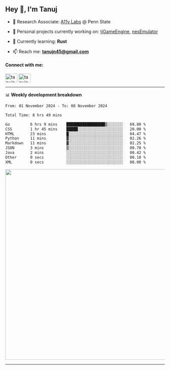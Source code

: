 <h2>Hey 👋, I'm Tanuj</h2>

- 🔬 Research Associate: [A11y Labs](https://a11y.ist.psu.edu/) @ Penn State 

- 🔭 Personal projects currently working on: [tjGameEngine](https://github.com/tanujn45/tjGameEngine), [nesEmulator](https://github.com/tanujn45/nesEmulator)

- 🌱 Currently learning: **Rust**

- 📫 Reach me: **tanujn45@gmail.com**

<h4 align="left">Connect with me:</h4>
<p align="left">
<a href="https://twitter.com/tanujn45" target="blank"><img align="center" src="https://raw.githubusercontent.com/rahuldkjain/github-profile-readme-generator/master/src/images/icons/Social/twitter.svg" alt="tanujn45" height="28" width="38" /></a>
<a href="https://linkedin.com/in/tanujn45" target="blank"><img align="center" src="https://raw.githubusercontent.com/rahuldkjain/github-profile-readme-generator/master/src/images/icons/Social/linked-in-alt.svg" alt="tanujn45" height="28" width="38" /></a>
</p>

-------

📊 **Weekly development breakdown**
<!--START_SECTION:waka-->

```txt
From: 01 November 2024 - To: 08 November 2024

Total Time: 8 hrs 49 mins

Go         6 hrs 9 mins    █████████████████▒░░░░░░░   69.80 %
CSS        1 hr 45 mins    █████░░░░░░░░░░░░░░░░░░░░   20.00 %
HTML       23 mins         █░░░░░░░░░░░░░░░░░░░░░░░░   04.47 %
Python     11 mins         ▓░░░░░░░░░░░░░░░░░░░░░░░░   02.26 %
Markdown   11 mins         ▓░░░░░░░░░░░░░░░░░░░░░░░░   02.25 %
JSON       3 mins          ▒░░░░░░░░░░░░░░░░░░░░░░░░   00.70 %
Java       2 mins          ░░░░░░░░░░░░░░░░░░░░░░░░░   00.42 %
Other      0 secs          ░░░░░░░░░░░░░░░░░░░░░░░░░   00.10 %
XML        0 secs          ░░░░░░░░░░░░░░░░░░░░░░░░░   00.00 %
```

<!--END_SECTION:waka-->

<img src="https://wakatime.com/share/@018e9abd-1aa4-4aa6-9db7-5ca3b999e810/4650b67a-98aa-46b4-b598-3d8a2451f0df.svg" width="600"/>

-------
